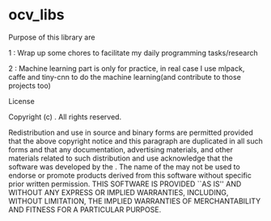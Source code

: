 # ocv_libs

Purpose of this library are

1 : Wrap up some chores to facilitate my daily programming tasks/research

2 : Machine learning part is only for practice, in real case I use mlpack, caffe and tiny-cnn
to do the machine learning(and contribute to those projects too)


License 

Copyright (c) <year> <copyright holder>.
All rights reserved.

Redistribution and use in source and binary forms are permitted
provided that the above copyright notice and this paragraph are
duplicated in all such forms and that any documentation,
advertising materials, and other materials related to such
distribution and use acknowledge that the software was developed
by the <organization>. The name of the
<organization> may not be used to endorse or promote products derived
from this software without specific prior written permission.
THIS SOFTWARE IS PROVIDED ``AS IS'' AND WITHOUT ANY EXPRESS OR
IMPLIED WARRANTIES, INCLUDING, WITHOUT LIMITATION, THE IMPLIED
WARRANTIES OF MERCHANTABILITY AND FITNESS FOR A PARTICULAR PURPOSE.
